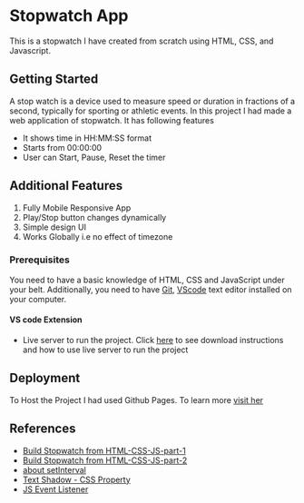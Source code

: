 # Stopwatch App

This is a stopwatch I have created from scratch using HTML, CSS, and Javascript.


## Getting Started

A stop watch is a device used to measure speed or duration in fractions of a second, typically for sporting or athletic events. In this project I had made a web application of stopwatch. It has following features

-   It shows time in HH:MM:SS format
-   Starts from 00:00:00
-   User can Start, Pause, Reset the timer

## Additional Features

1. Fully Mobile Responsive App
2. Play/Stop button changes dynamically
3. Simple design UI
4. Works Globally i.e no effect of timezone

### Prerequisites

You need to have a basic knowledge of HTML, CSS and JavaScript under your belt. Additionally, you need to have [Git](https://gist.github.com/derhuerst/1b15ff4652a867391f03),   [VScode](https://code.visualstudio.com/download) text editor installed on your computer.

#### VS code Extension
- Live server to run the project. Click [here](https://marketplace.visualstudio.com/items?itemName=ritwickdey.LiveServer#:~:text=Open%20a%20HTML%20file%20and,on%20Open%20with%20Live%20Server%20.&text=Open%20the%20Command%20Pallete%20by,Server%20to%20stop%20a%20server.) to see download instructions and how to use live server to run the project


## Deployment

To Host the Project I had used Github Pages. To learn more [visit her](https://towardsdatascience.com/how-to-create-a-free-github-pages-website-53743d7524e1)

## References
- [Build Stopwatch from HTML-CSS-JS-part-1](https://tinloof.com/blog/how-to-build-a-stopwatch-with-html-css-js-react-part-1/)
- [Build Stopwatch from HTML-CSS-JS-part-2](https://tinloof.com/blog/how-to-build-a-stopwatch-with-html-css-js-react-part-2/)
- [about setInterval](https://javascript.info/settimeout-setinterval)
- [Text Shadow - CSS Property](https://www.w3schools.com/cssref/css3_pr_text-shadow.asp)
- [JS Event Listener](https://developer.mozilla.org/en-US/docs/Web/API/EventListener)


